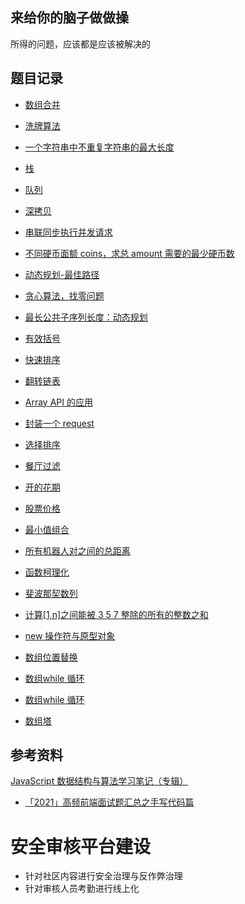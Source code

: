 ## 来给你的脑子做做操

所得的问题，应该都是应该被解决的

## 题目记录

- [数组合并](20230714/index.js)

- [洗牌算法](20221202/洗牌.js)

- [一个字符串中不重复字符串的最大长度](20221202/index.js) 
  
- [栈](20221203/stack.js)
  
- [队列](20221203/queue.js)

- [深拷贝](20221219/deepclone.js)

- [串联同步执行并发请求](20221220/recorder.ts)
  
- [不同硬币面额 coins，求总 amount 需要的最少硬币数](20230212/index.js)
  
- [动态规划-最佳路径](20230212/index2.js)

- [贪心算法，找零问题](20230212/index3.js)

- [最长公共子序列长度：动态规划](20230214/index.js)

- [有效括号](20230306/index.js)

- [快速排序](20230421/index.js)

- [翻转链表](20230421/index2.js)

- [Array API 的应用](20230504/index.js)

- [封装一个 request](20230422/index.js)

- [选择排序](20230920/index.js)

- [餐厅过滤](20230927/index.js)

- [开的花期](20231007/index.js)

- [股票价格](20231008/index.js)
  
- [最小值组合](20231009/index.js)
  
- [所有机器人对之间的总距离](20231011/index.js)

- [函数柯理化](20231013/index.js)

- [斐波那契数列](20231015/index.js)

- [计算[1,n]之间能被 3 5 7 整除的所有的整数之和](20231017/index.js)

- [new 操作符与原型对象](20231017/new.js)

- [数组位置替换](20231017/index2.js)

- [数组while 循环](20231019/index.js)
- [数组while 循环](20231019/index2.js)
- [数组塔](20231026/index.js)
  
## 参考资料

[JavaScript 数据结构与算法学习笔记（专辑）
](https://xpoet.cn/2020/07/JavaScript%E6%95%B0%E6%8D%AE%E7%BB%93%E6%9E%84%E4%B8%8E%E7%AE%97%E6%B3%95%E5%AD%A6%E4%B9%A0%E7%AC%94%E8%AE%B0%EF%BC%88%E4%B8%93%E8%BE%91%EF%BC%89/)

- [「2021」高频前端面试题汇总之手写代码篇](https://juejin.cn/post/6946136940164939813)


# 安全审核平台建设

- 针对社区内容进行安全治理与反作弊治理
- 针对审核人员考勤进行线上化


